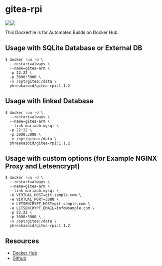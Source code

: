 # gitea-rpi
[![](https://images.microbadger.com/badges/image/phreakazoid/gitea-rpi:1.1.2.svg)](https://microbadger.com/images/phreakazoid/gitea-rpi:1.1.2 "Get your own image badge on microbadger.com")![](https://img.shields.io/docker/pulls/phreakazoid/gitea-rpi.svg)

This Dockerfile is for Automated Builds on Docker Hub.

## Usage with SQLite Database or External DB
```
$ docker run -d \
  --restart=always \
  --name=gitea-arm \
  -p 22:22 \
  -p 3000:3000 \
  -v /opt/gitea:/data \
  phreakazoid/gitea-rpi:1.1.2
```
## Usage with linked Database
```
$ docker run -d \
  --restart=always \
  --name=gitea-arm \
  --link mariadb:mysql \
  -p 22:22 \
  -p 3000:3000 \
  -v /opt/gitea:/data \
  phreakazoid/gitea-rpi:1.1.2
```
## Usage with custom options (for Example NGINX Proxy and Letsencrypt)
```
$ docker run -d \
  --restart=always \
  --name=gitea-arm \
  --link mariadb:mysql \
  -e VIRTUAL_HOST=git.sample.com \
  -e VIRTUAL_PORT=3000 \
  -e LETSENCRYPT_HOST=git.sample.com \
  -e LETSENCRYPT_EMAIL=info@sample.com \
  -p 22:22 \
  -p 3000:3000 \
  -v /opt/gitea:/data \
  phreakazoid/gitea-rpi:1.1.2
```
## Resources
* [Docker Hub](https://hub.docker.com/r/phreakazoid/gitea-rpi/)
* [Github](https://github.com/phreakazoid/gitea-rpi/)
